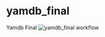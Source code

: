 # yamdb_final
Yamdb Final 
![yamdb_final workflow](https://github.com/arswift/yamdb_final/actions/workflows/yamdb_workflow.yml/badge.svg)
